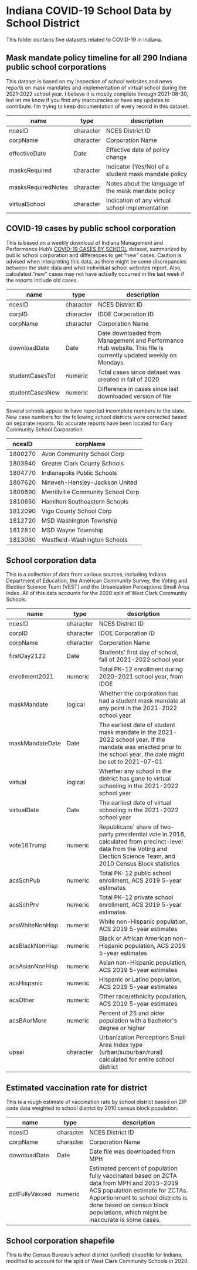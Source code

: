 # Indiana COVID-19 School Data by School District

This folder contains five datasets related to COVID-19 in Indiana.

## Mask mandate policy timeline for all 290 Indiana public school corporations

This dataset is based on my inspection of school websites and news reports on mask mandates and implementation of virtual school during the 2021-2022 school year. I believe it is mostly complete through 2021-08-30, but let me know if you find any inaccuracies or have any updates to contribute. I’m trying to keep documentation of every record in this dataset.

| name               | type      | description                                         |
|--------------------|-----------|-----------------------------------------------------|
| ncesID             | character | NCES District ID                                    |
| corpName           | character | Corporation Name                                    |
| effectiveDate      | Date      | Effective date of policy change                     |
| masksRequired      | character | Indicator (Yes/No) of a student mask mandate policy |
| masksRequiredNotes | character | Notes about the language of the mask mandate policy |
| virtualSchool      | character | Indication of any virtual school implementation     |

## COVID-19 cases by public school corporation

This is based on a weekly download of Indiana Management and Performance Hub’s [COVID-19 CASES BY SCHOOL](https://hub.mph.in.gov/dataset/covid-19-cases-by-school) dataset, summarized by public school corporation and differences to get “new” cases. Caution is advised when interpreting this data, as there might be some discrepancies between the state data and what individual school websites report. Also, calculated “new” cases may not have actually occurred in the last week if the reports include old cases.

| name            | type      | description                                                                                                    |
|-----------------|-----------|----------------------------------------------------------------------------------------------------------------|
| ncesID          | character | NCES District ID                                                                                               |
| corpID          | character | IDOE Corporation ID                                                                                            |
| corpName        | character | Corporation Name                                                                                               |
| downloadDate    | Date      | Date downloaded from Management and Performance Hub website. This file is currently updated weekly on Mondays. |
| studentCasesTot | numeric   | Total cases since dataset was created in fall of 2020                                                          |
| studentCasesNew | numeric   | Difference in cases since last downloaded version of file                                                      |

Several schools appear to have reported incomplete numbers to the state. New case numbers for the following school districts were corrected based on separate reports. No accurate reports have been located for Gary Community School Corporation.

| ncesID  | corpName                           |
|---------|------------------------------------|
| 1800270 | Avon Community School Corp         |
| 1803940 | Greater Clark County Schools       |
| 1804770 | Indianapolis Public Schools        |
| 1807620 | Nineveh-Hensley-Jackson United     |
| 1809690 | Merrillville Community School Corp |
| 1810650 | Hamilton Southeastern Schools      |
| 1812090 | Vigo County School Corp            |
| 1812720 | MSD Washington Township            |
| 1812810 | MSD Wayne Township                 |
| 1813080 | Westfield-Washington Schools       |


## School corporation data

This is a collection of data from various sources, including Indiana Department of Education, the American Community Survey, the Voting and Election Science Team (VEST) and the Urbanization Perceptions Small Area Index. All of this data accounts for the 2020 split of West Clark Community Schools.

| name            | type      | description                                                                                                                                                                |
|-----------------|-----------|----------------------------------------------------------------------------------------------------------------------------------------------------------------------------|
| ncesID          | character | NCES District ID                                                                                                                                                           |
| corpID          | character | IDOE Corporation ID                                                                                                                                                        |
| corpName        | character | Corporation Name                                                                                                                                                           |
| firstDay2122    | Date      | Students' first day of school, fall of 2021-2022 school year                                                                                                               |
| enrollment2021  | numeric   | Total PK-12 enrollment during 2020-2021 school year, from IDOE                                                                                                             |
| maskMandate     | logical   | Whether the corporation has had a student mask mandate at any point in the 2021-2022 school year                                                                           |
| maskMandateDate | Date      | The earliest date of student mask mandate in the 2021-2022 school year. If the mandate was enacted prior to the school year, the date might be set to 2021-07-01           |
| virtual         | logical   | Whether any school in the district has gone to virtual schooling in the 2021-2022 school year                                                                              |
| virtualDate     | Date      | The earliest date of virtual schooling in the 2021-2022 school year                                                                                                        |
| vote16Trump     | numeric   | Republicans' share of two-party presidential vote in 2016, calculated from precinct-level data from the Voting and Election Science Team, and 2010 Census Block statistics |
| acsSchPub       | numeric   | Total PK-12 public school enrollment, ACS 2019 5-year estimates                                                                                                            |
| acsSchPrv       | numeric   | Total PK-12 private school enrollment, ACS 2019 5-year estimates                                                                                                           |
| acsWhiteNonHisp | numeric   | White non-Hispanic population, ACS 2019 5-year estimates                                                                                                                   |
| acsBlackNonHisp | numeric   | Black or African American non-Hispanic population, ACS 2019 5-year estimates                                                                                               |
| acsAsianNonHisp | numeric   | Asian non-Hispanic population, ACS 2019 5-year estimates                                                                                                                   |
| acsHispanic     | numeric   | Hispanic or Latino population, ACS 2019 5-year estimates                                                                                                                   |
| acsOther        | numeric   | Other race/ethnicity population, ACS 2019 5-year estimates                                                                                                                 |
| acsBAorMore     | numeric   | Percent of 25 and older population with a bachelor's degree or higher                                                                                                      |
| upsai           | character | Urbanization Perceptions Small Area Index type (urban/suburban/rural) calculated for entire school district                                                                |

## Estimated vaccination rate for district

This is a rough estimate of vaccination rate by school district based on ZIP code data weighted to school district by 2010 census block population.

| name           | type      | description                                                                                                                                                                                                                                         |
|----------------|-----------|-----------------------------------------------------------------------------------------------------------------------------------------------------------------------------------------------------------------------------------------------------|
| ncesID         | character | NCES District ID                                                                                                                                                                                                                                    |
| corpName       | character | Corporation Name                                                                                                                                                                                                                                    |
| downloadDate   | Date      | Date file was downloaded from MPH                                                                                                                                                                                                                   |
| pctFullyVaxxed | numeric   | Estimated percent of population fully vaccinated based on ZCTA data from MPH and 2015-2019 ACS population estimate for ZCTAs. Apportionment to school districts is done based on census block populations, which might be inaccurate is some cases. |

## School corporation shapefile

This is the Census Bureau’s school district (unified) shapefile for Indiana, modified to account for the split of West Clark Community Schools in 2020.
